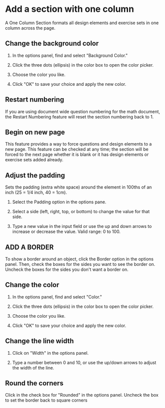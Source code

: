 # Add a section with one column

A One Column Section formats all design elements and exercise sets in one column across the page.

## Change the background color

1. In the options panel, find and select "Background Color."

2. Click the three dots (ellipsis) in the color box to open the color picker.

3. Choose the color you like.

4. Click "OK" to save your choice and apply the new color.

## Restart numbering

If you are using document wide question numbering for the math document, the Restart Numbering feature will reset the section numbering back to 1.

## Begin on new page

This feature provides a way to force questions and design elements to a new page. This feature can be checked at any time; the section will be forced to the next page whether it is blank or it has design elements or exercise sets added already.

## Adjust the padding

Sets the padding (extra white space) around the element in 100ths of an inch (25 = 1/4 inch, 40 = 1cm).

1. Select the Padding option in the options pane.

2. Select a side (left, right, top, or bottom) to change the value for that side.

3. Type a new value in the input field or use the up and down arrows to increase or decrease the value. Valid range: 0 to 100.

## ADD A BORDER

To show a border around an object, click the Border option in the options panel. Then, check the boxes for the sides you want to see the border on. Uncheck the boxes for the sides you don't want a border on.

## Change the color

1. In the options panel, find and select "Color."

2. Click the three dots (ellipsis) in the color box to open the color picker.

3. Choose the color you like.

4. Click "OK" to save your choice and apply the new color.

## Change the line width

1. Click on "Width" in the options panel.

2. Type a number between 0 and 10, or use the up/down arrows to adjust the width of the line.

## Round the corners

Click in the check box for "Rounded" in the options panel. Uncheck the box to set the border back to square corners
